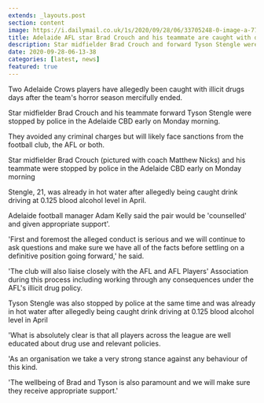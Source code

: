 ```yaml
---
extends: _layouts.post
section: content
image: https://i.dailymail.co.uk/1s/2020/09/28/06/33705248-0-image-a-77_1601269303451.jpg 
title: Adelaide AFL star Brad Crouch and his teammate are caught with drugs 
description: Star midfielder Brad Crouch and forward Tyson Stengle were stopped by police in the Adelaide CBD early on Monday morning and were allegedly found to be carrying illicit drugs. 
date: 2020-09-28-06-13-38 
categories: [latest, news] 
featured: true 
--- 
```

Two Adelaide Crows players have allegedly been caught with illicit drugs days after the team's horror season mercifully ended.

Star midfielder Brad Crouch and his teammate forward Tyson Stengle were stopped by police in the Adelaide CBD early on Monday morning.

They avoided any criminal charges but will likely face sanctions from the football club, the AFL or both.

Star midfielder Brad Crouch (pictured with coach Matthew Nicks) and his teammate were stopped by police in the Adelaide CBD early on Monday morning

Stengle, 21, was already in hot water after allegedly being caught drink driving at 0.125 blood alcohol level in April.  

Adelaide football manager Adam Kelly said the pair would be 'counselled' and given appropriate support'.

'First and foremost the alleged conduct is serious and we will continue to ask questions and make sure we have all of the facts before settling on a definitive position going forward,' he said.

'The club will also liaise closely with the AFL and AFL Players' Association during this process including working through any consequences under the AFL's illicit drug policy.

Tyson Stengle was also stopped by police at the same time and was already in hot water after allegedly being caught drink driving at 0.125 blood alcohol level in April

'What is absolutely clear is that all players across the league are well educated about drug use and relevant policies.

'As an organisation we take a very strong stance against any behaviour of this kind.

'The wellbeing of Brad and Tyson is also paramount and we will make sure they receive appropriate support.'

